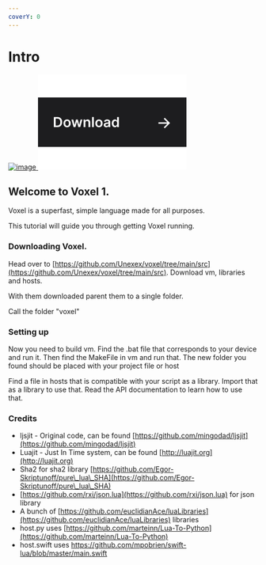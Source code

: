 ```yaml
---
coverY: 0
---
```


# Intro

&#x20;[![image](https://user-images.githubusercontent.com/72946059/173466007-0a38e122-adc3-4e20-95cc-b79d8e8b2506.png) ![Download](props/link-download.svg)](https://github.com/unexex/voxel/releases)

## Welcome to Voxel 1.

Voxel is a superfast, simple language made for all purposes.

This tutorial will guide you through getting Voxel running.

### Downloading Voxel.

Head over to [https://github.com/Unexex/voxel/tree/main/src](https://github.com/Unexex/voxel/tree/main/src). Download vm, libraries and hosts.

With them downloaded parent them to a single folder.

Call the folder "voxel"

### Setting up

Now you need to build vm. Find the .bat file that corresponds to your device and run it. Then find the MakeFile in vm and run that. The new folder you found should be placed with your project file or host

Find a file in hosts that is compatible with your script as a library. Import that as a library to use that. Read the API documentation to learn how to use that.

### Credits

* ljsjit - Original code, can be found [https://github.com/mingodad/ljsjit](https://github.com/mingodad/ljsjit)
* Luajit - Just In Time system, can be found [http://luajit.org](http://luajit.org)
* Sha2 for sha2 library [https://github.com/Egor-Skriptunoff/pure\_lua\_SHA](https://github.com/Egor-Skriptunoff/pure\_lua\_SHA)
* [https://github.com/rxi/json.lua](https://github.com/rxi/json.lua) for json library
* A bunch of [https://github.com/euclidianAce/luaLibraries](https://github.com/euclidianAce/luaLibraries) libraries
* host.py uses [https://github.com/marteinn/Lua-To-Python](https://github.com/marteinn/Lua-To-Python)
* host.swift uses [https://github.com/mpobrien/swift-lua/blob/master/main.swift ](https://github.com/mpobrien/swift-lua/blob/master/main.swift)
